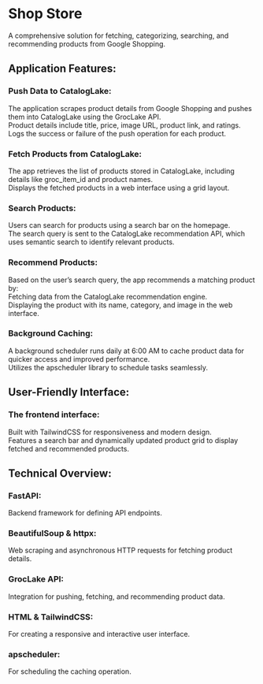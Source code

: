 # Shop Store
A comprehensive solution for fetching, categorizing, searching, and recommending products from Google Shopping.

## Application Features:
### Push Data to CatalogLake:
The application scrapes product details from Google Shopping and pushes them into CatalogLake using the GrocLake API.  
Product details include title, price, image URL, product link, and ratings.  
Logs the success or failure of the push operation for each product.

### Fetch Products from CatalogLake:
The app retrieves the list of products stored in CatalogLake, including details like groc_item_id and product names.  
Displays the fetched products in a web interface using a grid layout.

### Search Products:
Users can search for products using a search bar on the homepage.  
The search query is sent to the CatalogLake recommendation API, which uses semantic search to identify relevant products.

### Recommend Products:
Based on the user’s search query, the app recommends a matching product by:  
Fetching data from the CatalogLake recommendation engine.  
Displaying the product with its name, category, and image in the web interface.

### Background Caching:
A background scheduler runs daily at 6:00 AM to cache product data for quicker access and improved performance.  
Utilizes the apscheduler library to schedule tasks seamlessly.

## User-Friendly Interface:
### The frontend interface:
Built with TailwindCSS for responsiveness and modern design.  
Features a search bar and dynamically updated product grid to display fetched and recommended products.

## Technical Overview:
### FastAPI:
Backend framework for defining API endpoints.

### BeautifulSoup & httpx:
Web scraping and asynchronous HTTP requests for fetching product details.

### GrocLake API:
Integration for pushing, fetching, and recommending product data.

### HTML & TailwindCSS:
For creating a responsive and interactive user interface.

### apscheduler:
For scheduling the caching operation.
